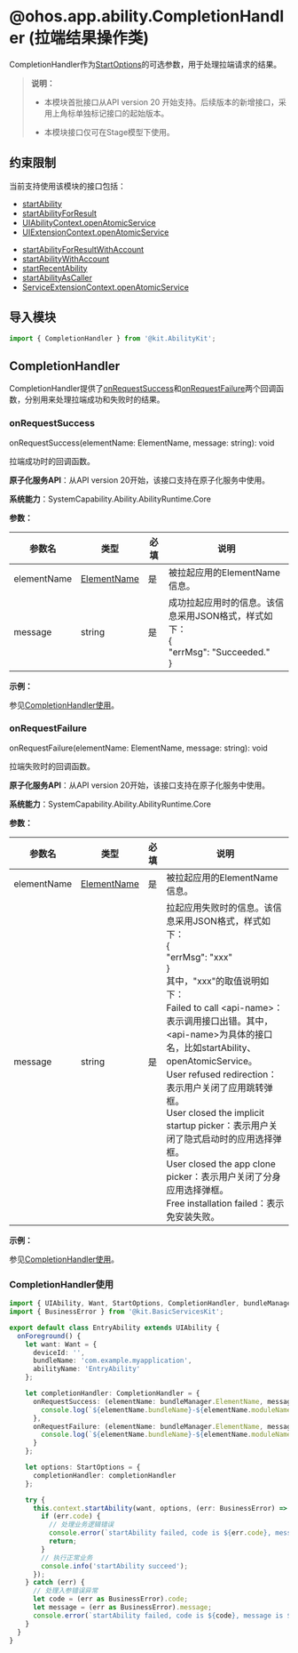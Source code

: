# @ohos.app.ability.CompletionHandler (拉端结果操作类)

CompletionHandler作为[StartOptions](js-apis-app-ability-startOptions.md)的可选参数，用于处理拉端请求的结果。


> **说明：**
>
> - 本模块首批接口从API version 20 开始支持。后续版本的新增接口，采用上角标单独标记接口的起始版本。
>
> - 本模块接口仅可在Stage模型下使用。


## 约束限制

当前支持使用该模块的接口包括：
- [startAbility](js-apis-inner-application-uiAbilityContext.md#startability-2)
- [startAbilityForResult](js-apis-inner-application-uiAbilityContext.md#startabilityforresult-2)
- [UIAbilityContext.openAtomicService](js-apis-inner-application-uiAbilityContext.md#openatomicservice12)
- [UIExtensionContext.openAtomicService](js-apis-inner-application-uiExtensionContext.md#openatomicservice12)

<!--Del-->
- [startAbilityForResultWithAccount](js-apis-inner-application-uiAbilityContext-sys.md#startabilityforresultwithaccount-2)
- [startAbilityWithAccount](js-apis-inner-application-uiAbilityContext-sys.md#startabilitywithaccount-2)
- [startRecentAbility](js-apis-inner-application-uiAbilityContext-sys.md#startrecentability-2)
- [startAbilityAsCaller](js-apis-inner-application-uiAbilityContext-sys.md#startabilityascaller10-2)
- [ServiceExtensionContext.openAtomicService](js-apis-inner-application-serviceExtensionContext-sys.md#serviceextensioncontextopenatomicservice18)
<!--DelEnd-->

## 导入模块

```ts
import { CompletionHandler } from '@kit.AbilityKit';
```

## CompletionHandler

CompletionHandler提供了[onRequestSuccess](#onrequestsuccess)和[onRequestFailure](#onrequestfailure)两个回调函数，分别用来处理拉端成功和失败时的结果。

### onRequestSuccess

onRequestSuccess(elementName: ElementName, message: string): void

拉端成功时的回调函数。

**原子化服务API**：从API version 20开始，该接口支持在原子化服务中使用。

**系统能力**：SystemCapability.Ability.AbilityRuntime.Core

**参数：**

| 参数名 | 类型 | 必填 | 说明 |
| -------- | -------- | -------- | -------- |
| elementName | [ElementName](js-apis-bundleManager-elementName.md) | 是 | 被拉起应用的ElementName信息。 |
| message | string | 是 | 成功拉起应用时的信息。该信息采用JSON格式，样式如下：<br>{<br>    "errMsg": "Succeeded."<br>}</br> |

**示例：**

参见[CompletionHandler使用](#completionhandler使用)。

### onRequestFailure

onRequestFailure(elementName: ElementName, message: string): void

拉端失败时的回调函数。

**原子化服务API**：从API version 20开始，该接口支持在原子化服务中使用。

**系统能力**：SystemCapability.Ability.AbilityRuntime.Core

**参数：**

| 参数名 | 类型 | 必填 | 说明 |
| -------- | -------- | -------- | -------- |
| elementName | [ElementName](js-apis-bundleManager-elementName.md) | 是 | 被拉起应用的ElementName信息。 |
| message | string | 是 | 拉起应用失败时的信息。该信息采用JSON格式，样式如下：<br>{<br>    "errMsg": "xxx"<br>}<br>其中，"xxx"的取值说明如下：<br>Failed to call \<api-name\>：表示调用接口出错。其中，\<api-name\>为具体的接口名，比如startAbility、openAtomicService。<br>User refused redirection：表示用户关闭了应用跳转弹框。<br>User closed the implicit startup picker：表示用户关闭了隐式启动时的应用选择弹框。<br>User closed the app clone picker：表示用户关闭了分身应用选择弹框。<br>Free installation failed：表示免安装失败。</br> |

**示例：**

参见[CompletionHandler使用](#completionhandler使用)。

### CompletionHandler使用

  ```ts
  import { UIAbility, Want, StartOptions, CompletionHandler, bundleManager } from '@kit.AbilityKit';
  import { BusinessError } from '@kit.BasicServicesKit';

  export default class EntryAbility extends UIAbility {
    onForeground() {
      let want: Want = {
        deviceId: '',
        bundleName: 'com.example.myapplication',
        abilityName: 'EntryAbility'
      };

      let completionHandler: CompletionHandler = {
        onRequestSuccess: (elementName: bundleManager.ElementName, message: string): void => {
          console.log(`${elementName.bundleName}-${elementName.moduleName}-${elementName.abilityName} start succeeded: ${message}`);
        },
        onRequestFailure: (elementName: bundleManager.ElementName, message: string): void => {
          console.log(`${elementName.bundleName}-${elementName.moduleName}-${elementName.abilityName} start failed: ${message}`);
        }
      };

      let options: StartOptions = {
        completionHandler: completionHandler
      };

      try {
        this.context.startAbility(want, options, (err: BusinessError) => {
          if (err.code) {
            // 处理业务逻辑错误
            console.error(`startAbility failed, code is ${err.code}, message is ${err.message}`);
            return;
          }
          // 执行正常业务
          console.info('startAbility succeed');
        });
      } catch (err) {
        // 处理入参错误异常
        let code = (err as BusinessError).code;
        let message = (err as BusinessError).message;
        console.error(`startAbility failed, code is ${code}, message is ${message}`);
      }
    }
  }
  ```
